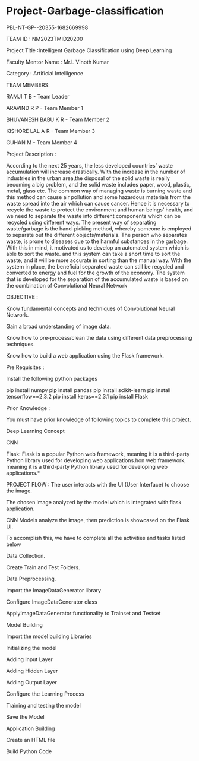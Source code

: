 # Project-Garbage-classification
PBL-NT-GP--20355-1682669998

TEAM ID : NM2023TMID20200

Project Title :Intelligent Garbage Classification using Deep Learning

Faculty Mentor Name : Mr.L Vinoth Kumar

Category : Artificial Intelligence

TEAM MEMBERS:

RAMJI T B - Team Leader

ARAVIND R P - Team Member 1

BHUVANESH BABU K R - Team Member 2

KISHORE LAL A R - Team Member 3

GUHAN M - Team Member 4

Project Description :

According to the next 25 years, the less developed countries’ waste accumulation will increase drastically. With the increase in the number of industries in the urban area,the disposal of the solid waste is really becoming a big problem, and the solid waste includes paper, wood, plastic, metal, glass etc. The common way of managing waste is burning waste and this method can cause air pollution and some hazardous materials from the waste spread into the air which can cause cancer. Hence it is necessary to recycle the waste to protect the environment and human beings’ health, and we need to separate the waste into different components which can be recycled using different ways. The present way of separating waste/garbage is the hand-picking method, whereby someone is employed to separate out the different objects/materials. The person who separates waste, is prone to diseases due to the harmful substances in the garbage. With this in mind, it motivated us to develop an automated system which is able to sort the waste. and this system can take a short time to sort the waste, and it will be more accurate in sorting than the manual way. With the system in place, the beneficial separated waste can still be recycled and converted to energy and fuel for the growth of the economy. The system that is developed for the separation of the accumulated waste is based on the combination of Convolutional Neural Network

OBJECTIVE :

Know fundamental concepts and techniques of Convolutional Neural Network.

Gain a broad understanding of image data.

Know how to pre-process/clean the data using different data preprocessing techniques.

Know how to build a web application using the Flask framework.

Pre Requisites :

Install the following python packages

pip install numpy
pip install pandas
pip install scikit-learn
pip install tensorflow==2.3.2
pip install keras==2.3.1
pip install Flask

Prior Knowledge :

You must have prior knowledge of following topics to complete this project.

Deep Learning Concept

CNN

Flask: Flask is a popular Python web framework, meaning it is a third-party Python library used for developing web applications.hon web framework, meaning it is a third-party Python library used for developing web applications.*

PROJECT FLOW :
The user interacts with the UI (User Interface) to choose the image.

The chosen image analyzed by the model which is integrated with flask application.

CNN Models analyze the image, then prediction is showcased on the Flask UI.

To accomplish this, we have to complete all the activities and tasks listed below

Data Collection.

Create Train and Test Folders.

Data Preprocessing.

Import the ImageDataGenerator library

Configure ImageDataGenerator class

ApplyImageDataGenerator functionality to Trainset and Testset

Model Building

Import the model building Libraries

Initializing the model

Adding Input Layer

Adding Hidden Layer

Adding Output Layer

Configure the Learning Process

Training and testing the model

Save the Model

Application Building

Create an HTML file

Build Python Code
